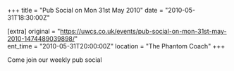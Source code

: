 +++
title = "Pub Social on Mon 31st May 2010"
date = "2010-05-31T18:30:00Z"

[extra]
original = "https://uwcs.co.uk/events/pub-social-on-mon-31st-may-2010-1474489039898/"    
ent_time = "2010-05-31T20:00:00Z"
location = "The Phantom Coach"
+++

Come join our weekly pub social

